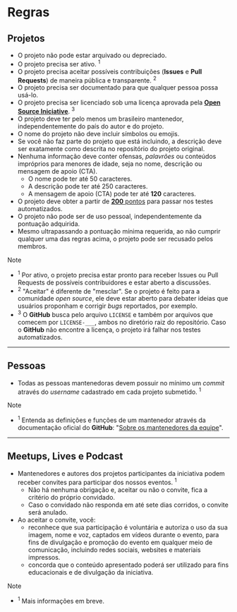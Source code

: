 # Regras

## Projetos

- O projeto não pode estar arquivado ou depreciado.
- O projeto precisa ser ativo. <sup>1</sup>
- O projeto precisa aceitar possíveis contribuições (**Issues** e **Pull Requests**) de maneira pública e transparente. <sup>2</sup>
- O projeto precisa ser documentado para que qualquer pessoa possa usá-lo.
- O projeto precisa ser licenciado sob uma licença aprovada pela [**Open Source Iniciative**](https://opensource.org/licenses). <sup>3</sup>
- O projeto deve ter pelo menos um brasileiro mantenedor, independentemente do país do autor e do projeto.
- O nome do projeto não deve incluir símbolos ou emojis.
- Se você não faz parte do projeto que está incluindo, a descrição deve ser exatamente como descrita no repositório do projeto original.
- Nenhuma informação deve conter ofensas, _palavrões_ ou conteúdos impróprios para menores de idade, seja no nome, descrição ou mensagem de apoio (CTA).
  - O nome pode ter até 50 caracteres.
  - A descrição pode ter até 250 caracteres.
  - A mensagem de apoio (CTA) pode ter até **120** caracteres.
- O projeto deve obter a partir de [**200** pontos](https://github.com/wellwelwel/awesomeyou/issues/4) para passar nos testes automatizados.
- O projeto não pode ser de uso pessoal, independentemente da pontuação adquirida.
- Mesmo ultrapassando a pontuação mínima requerida, ao não cumprir qualquer uma das regras acima, o projeto pode ser recusado pelos membros.

> [!NOTE]
>
> - <sup>1</sup> Por ativo, o projeto precisa estar pronto para receber Issues ou Pull Requests de possíveis contribuidores e estar aberto a discussões.
> - <sup>2</sup> "Aceitar" é diferente de "mesclar". Se o projeto é feito para a comunidade _open source_, ele deve estar aberto para debater ideias que usuários proponham e corrigir _bugs_ reportados, por exemplo.
> - <sup>3</sup> O **GitHub** busca pelo arquivo `LICENSE` e também por arquivos que comecem por `LICENSE-___`, ambos no diretório raiz do repositório. Caso o **GitHub** não encontre a licença, o projeto irá falhar nos testes automatizados.

---

## Pessoas

- Todas as pessoas mantenedoras devem possuir no mínimo um _commit_ através do _username_ cadastrado em cada projeto submetido. <sup>1</sup>

> [!NOTE]
>
> - <sup>1</sup> Entenda as definições e funções de um mantenedor através da documentação oficial do **GitHub**: "[Sobre os mantenedores da equipe](https://docs.github.com/pt/organizations/organizing-members-into-teams/assigning-the-team-maintainer-role-to-a-team-member#about-team-maintainers)".

---

## Meetups, Lives e Podcast

- Mantenedores e autores dos projetos participantes da iniciativa podem receber convites para participar dos nossos eventos. <sup>1</sup>
  - Não há nenhuma obrigação e, aceitar ou não o convite, fica a critério do próprio convidado.
  - Caso o convidado não responda em até sete dias corridos, o convite será anulado.
- Ao aceitar o convite, você:
  - reconhece que sua participação é voluntária e autoriza o uso da sua imagem, nome e voz, captados em vídeos durante o evento, para fins de divulgação e promoção do evento em qualquer meio de comunicação, incluindo redes sociais, websites e materiais impressos.
  - concorda que o conteúdo apresentado poderá ser utilizado para fins educacionais e de divulgação da iniciativa.

> [!NOTE]
>
> - <sup>1</sup> Mais informações em breve.
